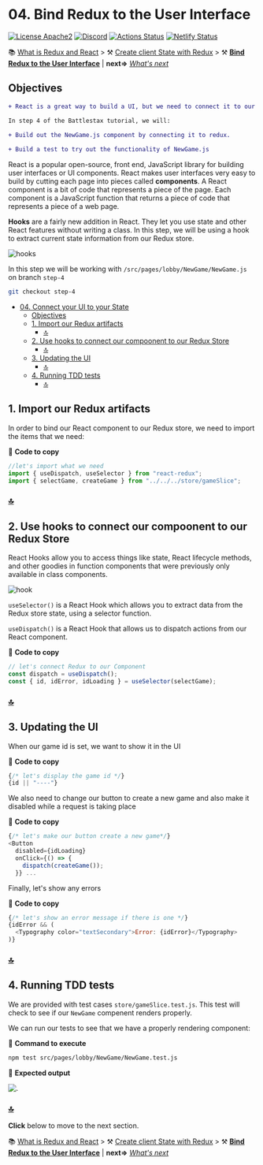 # 04. Bind Redux to the User Interface

[![License Apache2](https://img.shields.io/hexpm/l/plug.svg)](http://www.apache.org/licenses/LICENSE-2.0)
[![Discord](https://img.shields.io/discord/685554030159593522)](https://discord.com/widget?id=685554030159593522&theme=dark)
[![Actions Status](https://github.com/DataStax-Academy/battlestax/workflows/BattleStax%20Tests/badge.svg)](https://github.com/DataStax-Academy/battlestax/actions) 
[![Netlify Status](https://api.netlify.com/api/v1/badges/e265340f-c6a6-4d7b-b24c-438b87c67876/deploy-status)](https://app.netlify.com/sites/battlestax-tutorial/deploys)

📚 [What is Redux and React](./README_Redux_React.md) > ⚒️ [Create client State with Redux](./README_step03.md) > ⚒️ **[Bind Redux to the User Interface](#)** | **next=>**  *[What's next](./README_Resources.md)*

## Objectives

```diff
+ React is a great way to build a UI, but we need to connect it to our game state.

In step 4 of the Battlestax tutorial, we will:

+ Build out the NewGame.js component by connecting it to redux.
 
+ Build a test to try out the functionality of NewGame.js
```

React is a popular open-source, front end, JavaScript library for building user interfaces or UI components. React makes user interfaces very easy to build by cutting each page into pieces called **components**. A React component is a bit of code that represents a piece of the page. Each component is a JavaScript function that returns a piece of code that represents a piece of a web page.

**Hooks** are a fairly new addition in React. They let you use state and other React features without writing a class. In this step, we will be using a hook to extract current state information from our Redux store.

![hooks](./tutorial/hooks.png)

In this step we will be working with `/src/pages/lobby/NewGame/NewGame.js` on branch `step-4`

```bash
git checkout step-4
```

- [04. Connect your UI to your State](#04-connect-your-ui-to-your-state)
  - [Objectives](#objectives)
  - [1. Import our Redux artifacts](#1-import-our-redux-artifacts)
    - [🔝](#)
  - [2. Use hooks to connect our compoonent to our Redux Store](#2-use-hooks-to-connect-our-compoonent-to-our-redux-store)
    - [🔝](#-1)
  - [3. Updating the UI](#3-updating-the-ui)
    - [🔝](#-2)
  - [4. Running TDD tests](#4-running-tdd-tests)
    - [🔝](#-3)


## 1. Import our Redux artifacts

In order to bind our React component to our Redux store, we need to import the items that we need:

📘 **Code to copy**

```javascript
//let's import what we need
import { useDispatch, useSelector } from "react-redux";
import { selectGame, createGame } from "../../../store/gameSlice";
```

### [🔝](#%EF%B8%8F-table-of-contents)

## 2. Use hooks to connect our compoonent to our Redux Store

React Hooks allow you to access things like state, React lifecycle methods, and other goodies in function components that were previously only available in class components. 

![hook](./tutorial/hook.png)

`useSelector()` is a React Hook which allows you to extract data from the Redux store state, using a selector function.

`useDispatch()` is a React Hook that allows us to dispatch actions from our React component.

📘 **Code to copy**

```javascript
// let's connect Redux to our Component
const dispatch = useDispatch();
const { id, idError, idLoading } = useSelector(selectGame);
```

### [🔝](#%EF%B8%8F-table-of-contents)

## 3. Updating the UI

When our game id is set, we want to show it in the UI

📘 **Code to copy**

```javascript
{/* let's display the game id */}
{id || "----"}
```

We also need to change our button to create a new game and also make it disabled while a request is taking place

📘 **Code to copy**

```javascript
{/* let's make our button create a new game*/}
<Button
  disabled={idLoading}
  onClick={() => {
    dispatch(createGame());
  }} ...
```

Finally, let's show any errors

📘 **Code to copy**

```javascript
{/* let's show an error message if there is one */}
{idError && (
  <Typography color="textSecondary">Error: {idError}</Typography>
)}
```

### [🔝](#%EF%B8%8F-table-of-contents)

## 4. Running TDD tests

We are provided with test cases `store/gameSlice.test.js`. This test will check to see if our `NewGame` compenent renders properly.

We can run our tests to see that we have a properly rendering component:
 
📘 **Command to execute**

```bash
npm test src/pages/lobby/NewGame/NewGame.test.js
```

📗 **Expected output**

![.](tutorial/new-game-test.png)

### [🔝](#%EF%B8%8F-table-of-contents)

**Click** below to move to the next section.

📚 [What is Redux and React](./README_Redux_React.md) > ⚒️ [Create client State with Redux](./README_step03.md) > ⚒️ **[Bind Redux to the User Interface](#)** | **next=>**  *[What's next](./README_Resources.md)*

